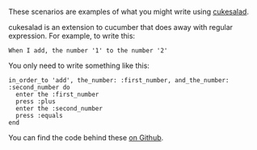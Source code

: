 These scenarios are examples of what you might write using [cukesalad](http://cukesalad.info).

cukesalad is an extension to cucumber that does away with regular expression. For example, to write this:

    When I add, the number '1' to the number '2'

You only need to write something like this:

    in_order_to 'add', the_number: :first_number, and_the_number: :second_number do
      enter the :first_number 
      press :plus
      enter the :second_number 
      press :equals
    end

You can find the code behind these [on Github](http://github.com/RiverGlide/CukeSalad/Examples/Calculator).
